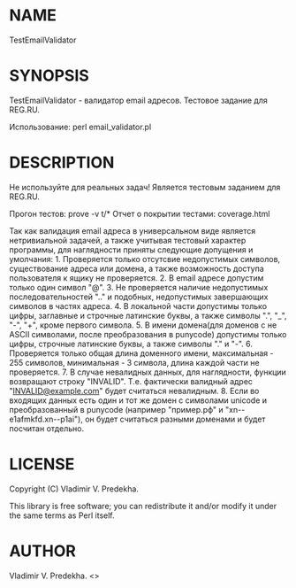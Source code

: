 # NAME

TestEmailValidator

# SYNOPSIS

TestEmailValidator - валидатор email адресов.
Тестовое задание для REG.RU.

Использование: perl email_validator.pl <FILENAME>

# DESCRIPTION

Не используйте для реальных задач!
Является тестовым заданием для REG.RU.

Прогон тестов: prove -v t/*
Отчет о покрытии тестами: coverage.html

Так как валидация email адреса в универсальном виде является нетривиальной задачей, а также учитывая тестовый характер программы, для наглядности приняты следующие допущения и умолчания:
    1. Проверяется только отсутсвие недопустимых символов, существование адреса или домена, а также возможность доступа пользователя к ящику не проверяется.
    2. В email адресе допустим только один символ "@".
    3. Не проверяется наличие недопустимых последовательностей ".." и подобных, недопустимых завершающих символов в частях адреса.
    4. В локальной части допустимы только цифры, заглавные и строчные латинские буквы, а также символы ".", "_", "-", "+", кроме первого символа.
    5. В имени домена(для доменов с не ASCII символами, после преобразования в punycode) допустимы только цифры, строчные латинские буквы, а также символы "." и "-".
    6. Проверяется только общая длина доменного имени, максимальная - 255 символов, минимальная - 3 символа, длина каждой части не проверяется.
    7. В случае невалидных данных, для наглядности, функции возвращают строку "INVALID". Т.е. фактически валидный адрес "INVALID@example.com" будет считаться невалидным.
    8. Если во входящих данных есть один и тот же домен с символами unicode и преобразованный в punycode (например "пример.рф" и "xn--e1afmkfd.xn--p1ai"), он будет считаться разными доменами и будет посчитан отдельно.

# LICENSE

Copyright (C) Vladimir V. Predekha.

This library is free software; you can redistribute it and/or modify
it under the same terms as Perl itself.

# AUTHOR

Vladimir V. Predekha. <>
